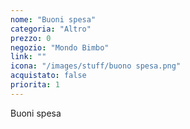 ```yaml
---
nome: "Buoni spesa"
categoria: "Altro"
prezzo: 0
negozio: "Mondo Bimbo"
link: ""
icona: "/images/stuff/buono spesa.png"
acquistato: false
priorita: 1
---
```



Buoni spesa
